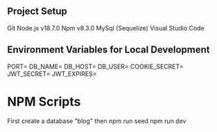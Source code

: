 ## Project Setup

Git
Node.js v18.7.0
Npm v8.3.0
MySql (Sequelize)
Visual Studio Code

## Environment Variables for Local Development

PORT=<value>
DB_NAME=<value>
DB_HOST=<value>
DB_USER=<value>
COOKIE_SECRET=<value>
JWT_SECRET=<value>
JWT_EXPIRES=<value>

# NPM Scripts
First create a database "blog" then
npm run seed
npm run dev
